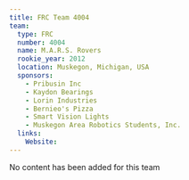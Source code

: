```yaml
---
title: FRC Team 4004
team:
  type: FRC
  number: 4004
  name: M.A.R.S. Rovers
  rookie_year: 2012
  location: Muskegon, Michigan, USA
  sponsors:
    - Pribusin Inc
    - Kaydon Bearings
    - Lorin Industries
    - Bernieo's Pizza
    - Smart Vision Lights
    - Muskegon Area Robotics Students, Inc.
  links:
    Website: 
---
```

No content has been added for this team
